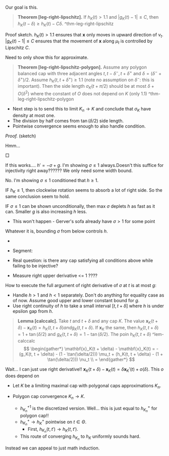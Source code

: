 Our goal is this.

> __Theorem [leg-right-lipschitz].__ If $h_K(t) > 1.1$ and $|g_K(t) - 1| \leq C$, then $h_K(t - \delta) \geq h_K(t) - C \delta$. 
> ^thm-leg-right-lipschitz

Proof sketch. $h_K(t) > 1.1$ ensures that $\mathbf{x}$ only moves in upward direction of $\nu_t$. $|g_K(t) - 1| \leq C$ ensures that the movement of $\mathbf{x}$ along $\mu_t$ is controlled by Lipschitz $C$. 

Need to only show this for approximate.

> __Theorem [leg-right-lipschitz-polygon].__ Assume any polygon balanced cap with three adjacent angles $t, t - \delta^-, t + \delta^+$ and $\delta = (\delta^- + \delta^+)/2$. Assume $h_K(t, t + \delta^+) \geq 1.1$ (note no assumption on $\delta^-$: this is important). Then the side length $\sigma_K(t + \pi/2)$ should be at most $\delta + O(\delta^2)$ where the constant of $O$ does not depend on $K$ (only 1.1)
> ^thm-leg-right-lipschitz-polygon

- Next step is to send this to limit $K_n \to K$ and conclude that $\sigma_K$ have density at most one.
- The division by half comes from $\tan(\delta/2)$ side length.
- Pointwise convergence seems enough to also handle condition.

_Proof._ (sketch)

Hmm...

□



If this works.... $h' = -\sigma + g$. I'm showing $\sigma \leq 1$ always.Doesn't this suffice for injectivity right away?????? We only need some width bound. 

No. I'm showing $\sigma \leq 1$ conditioned that $h \geq 1$.

IF $h_K \leq 1$, then clockwise rotation seems to absorb a lot of right side. So the same conclusion seem to hold.

IF $\sigma \leq 1$ can be shown unconditionally, then max $\sigma$ deplets $h$ as fast as it can. Smaller $g$ is also increasing $h$ less. 

- This won't happen - Gerver's sofa already have $\sigma > 1$ for some point

Whatever it is, bounding $\sigma$ from below controls $h$. 


- 

- Segment:

- Real question: is there any cap satisfying all conditions above while failing to be injective?


- Measure right upper derivative <= 1 ????



How to execute the full argument of right derivative of $\sigma$ at $t$ is at most $g$:

- Handle $h > 1$ and $h < 1$ separately. Don't do anything for equality case as of now. Assume good upper and lower constant bound for $g$.
- Use right continuity of $h$ to take a small interval $[t, t + \delta]$ where $h$ is under epsilon gap from $h$.



> __Lemma [calccalc].__ Take $t$ and $t+\delta$ and any cap $K$. The value $\mathbf{x}_K(t + \delta) - \mathbf{x}_K(t) = h_K(t, t + \delta) and g_K(t, t + \delta)$. If $\mathbf{x}_K$ the same, then $h_K(t, t +\delta) = 1 + \tan(\delta/2)$ and $g_K(t, t + \delta) = 1 - \tan(\delta/2)$. 
> The poin $h_K(t, t+ \delta)$ 
> ^lem-calccalc
$$
\begin{gather*}
\mathbf{x}_K(t + \delta) - \mathbf{x}_K(t) = - (g_K(t, t + \delta) - (1 - \tan(\delta/2))) \mu_t +  (h_K(t, t + \delta) - (1 + \tan(\delta/2))) \nu_t \\
= 
\end{gather*}
$$

Wait... I can just use right derivative!! $\mathbf{x}_K(t + \delta) - \mathbf{x}_K(t) = \delta \mathbf{x}_K'(t) + o(\delta)$. This $o$ does depend on 

- Let $K$ be a limiting maximal cap with polygonal caps approximations $K_n$.

- Polygon cap convergence $K_n \to K$. 
	- $h_{K_n}^{+1}$ is the discretized version. Well... this is just equal to $h_{K_n}^+$ for polygon cap!!
	- $h_{K_n}^+ \to h_K^+$ pointwise on $t \in \Theta$.
		- First, $h_{K_n}(t, t') \to h_{K}(t, t')$. 
	- This route of converging $h_{K_n}$ to $h_K$ uniformly sounds hard.

Instead we can appeal to just math induction.

